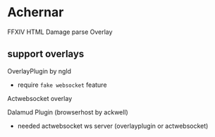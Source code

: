 # Achernar
FFXIV HTML Damage parse Overlay

## support overlays
OverlayPlugin by ngld
- require `fake websocket` feature

Actwebsocket overlay

Dalamud Plugin (browserhost by ackwell)
- needed actwebsocket ws server (overlayplugin or actwebsocket)
